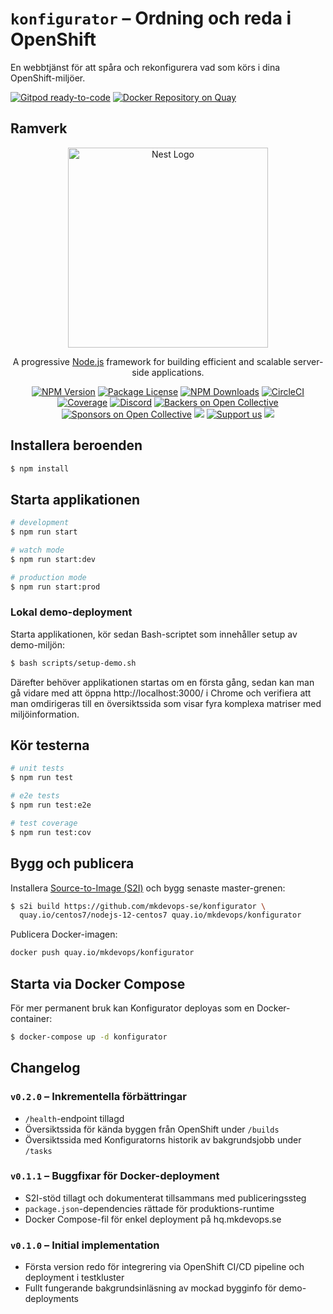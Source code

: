# `konfigurator` – Ordning och reda i OpenShift

En webbtjänst för att spåra och rekonfigurera vad som körs i dina OpenShift-miljöer.

[![Gitpod ready-to-code](https://img.shields.io/badge/Gitpod-ready--to--code-blue?logo=gitpod)](https://gitpod.io/#https://github.com/mkdevops-se/konfigurator) [![Docker Repository on Quay](https://quay.io/repository/mkdevops/konfigurator/status "Docker Repository on Quay")](https://quay.io/repository/mkdevops/konfigurator)

## Ramverk


<p align="center">
  <a href="http://nestjs.com/" target="blank"><img src="https://nestjs.com/img/logo_text.svg" width="320" alt="Nest Logo" /></a>
</p>

[circleci-image]: https://img.shields.io/circleci/build/github/nestjs/nest/master?token=abc123def456
[circleci-url]: https://circleci.com/gh/nestjs/nest

  <p align="center">A progressive <a href="http://nodejs.org" target="_blank">Node.js</a> framework for building efficient and scalable server-side applications.</p>
    <p align="center">
<a href="https://www.npmjs.com/~nestjscore" target="_blank"><img src="https://img.shields.io/npm/v/@nestjs/core.svg" alt="NPM Version" /></a>
<a href="https://www.npmjs.com/~nestjscore" target="_blank"><img src="https://img.shields.io/npm/l/@nestjs/core.svg" alt="Package License" /></a>
<a href="https://www.npmjs.com/~nestjscore" target="_blank"><img src="https://img.shields.io/npm/dm/@nestjs/common.svg" alt="NPM Downloads" /></a>
<a href="https://circleci.com/gh/nestjs/nest" target="_blank"><img src="https://img.shields.io/circleci/build/github/nestjs/nest/master" alt="CircleCI" /></a>
<a href="https://coveralls.io/github/nestjs/nest?branch=master" target="_blank"><img src="https://coveralls.io/repos/github/nestjs/nest/badge.svg?branch=master#9" alt="Coverage" /></a>
<a href="https://discord.gg/G7Qnnhy" target="_blank"><img src="https://img.shields.io/badge/discord-online-brightgreen.svg" alt="Discord"/></a>
<a href="https://opencollective.com/nest#backer" target="_blank"><img src="https://opencollective.com/nest/backers/badge.svg" alt="Backers on Open Collective" /></a>
<a href="https://opencollective.com/nest#sponsor" target="_blank"><img src="https://opencollective.com/nest/sponsors/badge.svg" alt="Sponsors on Open Collective" /></a>
  <a href="https://paypal.me/kamilmysliwiec" target="_blank"><img src="https://img.shields.io/badge/Donate-PayPal-ff3f59.svg"/></a>
    <a href="https://opencollective.com/nest#sponsor"  target="_blank"><img src="https://img.shields.io/badge/Support%20us-Open%20Collective-41B883.svg" alt="Support us"></a>
  <a href="https://twitter.com/nestframework" target="_blank"><img src="https://img.shields.io/twitter/follow/nestframework.svg?style=social&label=Follow"></a>
</p>
  <!--[![Backers on Open Collective](https://opencollective.com/nest/backers/badge.svg)](https://opencollective.com/nest#backer)
  [![Sponsors on Open Collective](https://opencollective.com/nest/sponsors/badge.svg)](https://opencollective.com/nest#sponsor)-->


## Installera beroenden

```bash
$ npm install
```

## Starta applikationen

```bash
# development
$ npm run start

# watch mode
$ npm run start:dev

# production mode
$ npm run start:prod
```

### Lokal demo-deployment

Starta applikationen, kör sedan Bash-scriptet som innehåller setup av demo-miljön:

```bash
$ bash scripts/setup-demo.sh
```

Därefter behöver applikationen startas om en första gång, sedan kan man gå vidare med att
öppna http://localhost:3000/ i Chrome och verifiera att man omdirigeras till en översiktssida som
visar fyra komplexa matriser med miljöinformation.

## Kör testerna

```bash
# unit tests
$ npm run test

# e2e tests
$ npm run test:e2e

# test coverage
$ npm run test:cov
```

## Bygg och publicera

Installera [Source-to-Image (S2I)](https://github.com/openshift/source-to-image) och bygg senaste master-grenen:

```bash
$ s2i build https://github.com/mkdevops-se/konfigurator \
  quay.io/centos7/nodejs-12-centos7 quay.io/mkdevops/konfigurator
```

Publicera Docker-imagen:

```bash
docker push quay.io/mkdevops/konfigurator
```

## Starta via Docker Compose

För mer permanent bruk kan Konfigurator deployas som en Docker-container:

```bash
$ docker-compose up -d konfigurator
```

## Changelog

### `v0.2.0` – Inkrementella förbättringar

- `/health`-endpoint tillagd
- Översiktssida för kända byggen från OpenShift under `/builds`
- Översiktssida med Konfiguratorns historik av bakgrundsjobb under `/tasks`

### `v0.1.1` – Buggfixar för Docker-deployment

- S2I-stöd tillagt och dokumenterat tillsammans med publiceringssteg
- `package.json`-dependencies rättade för produktions-runtime
- Docker Compose-fil för enkel deployment på hq.mkdevops.se

### `v0.1.0` – Initial implementation

- Första version redo för integrering via OpenShift CI/CD pipeline och deployment i testkluster
- Fullt fungerande bakgrundsinläsning av mockad bygginfo för demo-deployments

